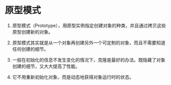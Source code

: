 # 原型模式

1. 原型模式（Prototype），用原型实例指定创建对象的种类，并且通过拷贝这些原型创建新的对象。

2. 原型模式其实就是从一个对象再创建另外一个可定制的对象，而且不需要知道任何创建的细节。

3. 一般在初始化的信息不发生变化的情况下，克隆是最好的办法。既隐藏了对象创建的细节，又大大提高了性能。

4. 它不用重新初始化对象，而是动态地获得对象运行时的状态。